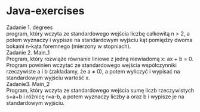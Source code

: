 # Java-exercises
Zadanie 1. degrees<br>
program, który wczyta ze standardowego wejścia liczbę całkowitą n > 2,
a potem wyznaczy i wypisze na standardowym wyjściu kąt pomiędzy dwoma bokami n-kąta foremnego (mierzony w stopniach).
<br>
Zadanie 2. Main_1<br>
Program, który rozwiąże równanie liniowe z jedną niewiadomą x: ax + b = 0.
Program powinien wczytać ze standardowego wejścia współczynniki rzeczywiste a i b (zakładamy, że a ≠ 0),
a potem wyliczyć i wypisać na standardowym wyjściu wartość x.
<br>
Zadanie3. Main_2<br>
Program, który wczyta ze standardowego wejścia sumę liczb rzeczywistych s=a+b i różnicę r=a-b,
a potem wyznaczy liczby a oraz b i wypisze je na standardowym wyjściu.
